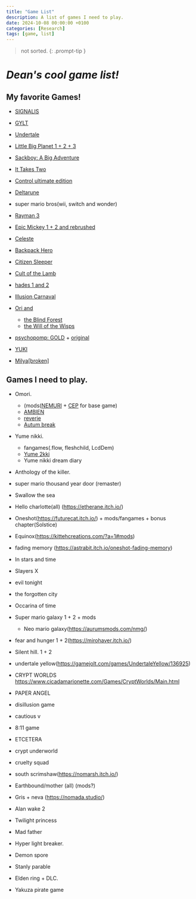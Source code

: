 ```yaml
---
title: "Game List"
description: A list of games I need to play.
date: 2024-10-08 00:00:00 +0100
categories: [Research]
tags: [game, list]
---
```

> not sorted.
{: .prompt-tip }
# *Dean's cool game list!*

## My favorite Games!

- [SIGNALIS](https://rose-engine.org/signalis/)

- [GYLT](https://tequilaworks.com/en/gylt/)

- [Undertale](https://undertale.com/)

- [Little Big Planet 1 + 2 + 3](https://www.lbpunion.com/)

- [Sackboy: A Big Adventure](https://store.steampowered.com/app/1599660/Sackboy_A_Big_Adventure/)

- [It Takes Two](https://www.ea.com/games/it-takes-two)

- [Control ultimate edition](https://www.remedygames.com/games/control)

- [Deltarune](https://deltarune.com/)

- super mario bros(wii, switch and wonder)

- [Rayman 3](https://raymanpc.com/wiki/en/Rayman_3)

- [Epic Mickey 1 + 2 and rebrushed](https://store.steampowered.com/app/1522160/Disney_Epic_Mickey_Rebrushed/)

- [Celeste](https://www.celestegame.com/)

- [Backpack Hero](https://thejaspel.itch.io/backpack-hero)

- [Citizen Sleeper](https://www.fellowtraveller.games/citizen-sleeper)

- [Cult of the Lamb](https://www.cultofthelamb.com/)

- [hades 1 and 2](https://www.supergiantgames.com/games/hades-ii/)

- [Illusion Carnaval](https://kiz-qi.itch.io/illusion-carnival)

- [Ori and](https://www.orithegame.com/)
    - [the Blind Forest](https://www.orithegame.com/blind-forest/)
    - [the Will of the Wisps](https://store.steampowered.com/app/1057090/Ori_and_the_Will_of_the_Wisps/)

- [psychopomp: GOLD](https://store.steampowered.com/app/3243190/Psychopomp_GOLD/) + [original](https://karbonic.itch.io/psychopomp)

- [YUKI](https://visualmemoryunit.itch.io/yuki)

- [Milya[broken]](https://lol-rust.itch.io/milyabroken)


## Games I need to play.

- Omori. 
    - (mods([NEMURI](https://mods.one/mod/nemuri) + [CEP](https://mods.one/mod/cep) for base game)
    - [AMBIEN](https://mods.one/mod/ambien)
    - [reverie](https://mods.one/mod/reverie)
    - [Autum break](https://mods.one/mod/autumnbreak)


- Yume nikki.
    - fangames(.flow, fleshchild, LcdDem)
    - [Yume 2kki](https://yume.wiki/2kki/Yume_2kki_Wiki)
    - Yume nikki dream diary

- Anthology of the killer.

- super mario thousand year door (remaster)

- Swallow the sea

- Hello charlotte(all) (https://etherane.itch.io/)

- Oneshot(https://futurecat.itch.io/) + mods/fangames + bonus chapter(Solstice)

- Equinox(https://kittehcreations.com/?a=1#mods)

- fading memory (https://astrabit.itch.io/oneshot-fading-memory)

- In stars and time

- Slayers X

- evil tonight

- the forgotten city

- Occarina of time

- Super mario galaxy 1 + 2 + mods
    - Neo mario galaxy(https://aurumsmods.com/nmg/)

- fear and hunger 1 + 2(https://mirohaver.itch.io/)

- Silent hill. 1 + 2

- undertale yellow(https://gamejolt.com/games/UndertaleYellow/136925)

- CRYPT WORLDS https://www.cicadamarionette.com/Games/CryptWorlds/Main.html

- PAPER ANGEL

- disillusion game

- cautious v

- 8:11 game

- ETCETERA

- crypt underworld

- cruelty squad

- south scrimshaw(https://nomarsh.itch.io/)

- Earthbound/mother (all) (mods?)

- Gris + neva (https://nomada.studio/)

- Alan wake 2

- Twilight princess

- Mad father

- Hyper light breaker.

- Demon spore

- Stanly parable

- Elden ring + DLC.

- Yakuza pirate game